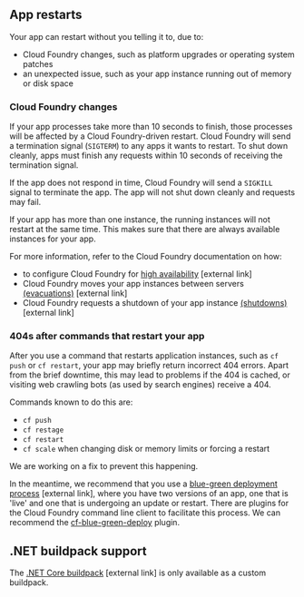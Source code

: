 ## App restarts

Your app can restart without you telling it to, due to:

- Cloud Foundry changes, such as platform upgrades or operating system patches
- an unexpected issue, such as your app instance running out of memory or disk space

### Cloud Foundry changes

If your app processes take more than 10 seconds to finish, those processes will be affected by a Cloud Foundry-driven restart. Cloud Foundry will send a termination signal (`SIGTERM`) to any apps it wants to restart. To shut down cleanly, apps must finish any requests within 10 seconds of receiving the termination signal.

If the app does not respond in time, Cloud Foundry will send a `SIGKILL` signal to terminate the app. The app will not shut down cleanly and requests may fail.

If your app has more than one instance, the running instances will not restart at the same time. This makes sure that there are always available instances for your app.

For more information, refer to the Cloud Foundry documentation on how:

- to configure Cloud Foundry for [high availability](https://docs.cloudfoundry.org/concepts/high-availability.html#cf-ha) [external link]
- Cloud Foundry moves your app instances between servers [(evacuations)](https://docs.cloudfoundry.org/devguide/deploy-apps/app-lifecycle.html#evacuation) [external link]
- Cloud Foundry requests a shutdown of your app instance [(shutdowns)](https://docs.cloudfoundry.org/devguide/deploy-apps/app-lifecycle.html#shutdown) [external link]

### 404s after commands that restart your app

After you use a command that restarts application instances, such as ``cf push`` or ``cf restart``, your app may briefly return incorrect 404 errors. Apart from the brief downtime, this may lead to problems if the 404 is cached, or visiting web crawling bots (as used by search engines) receive a 404.

Commands known to do this are:

- ``cf push``
- ``cf restage``
- ``cf restart``
- ``cf scale`` when changing disk or memory limits or forcing a restart

We are working on a fix to prevent this happening.

In the meantime, we recommend that you use a [blue-green deployment process](https://docs.cloudfoundry.org/devguide/deploy-apps/blue-green.html) [external link], where you have two versions of an app, one that is 'live' and one that is undergoing an update or restart. There are plugins for the Cloud Foundry command line client to facilitate this process. We can recommend the [cf-blue-green-deploy](https://github.com/bluemixgaragelondon/cf-blue-green-deploy) plugin.

## .NET buildpack support

The [.NET Core buildpack](https://docs.cloudfoundry.org/buildpacks/dotnet-core/index.html) [external link] is only available as a custom buildpack.
